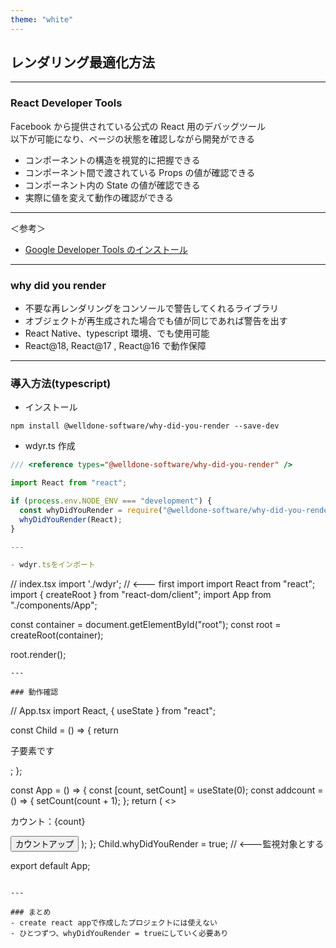```yaml
---
theme: "white"
---
```


<style type="text/css"> p,h1,li { text-align: left; }
</style>

## レンダリング最適化方法

---

### React Developer Tools

Facebook から提供されている公式の React 用のデバッグツール\
以下が可能になり、ページの状態を確認しながら開発ができる

- コンポーネントの構造を視覚的に把握できる
- コンポーネント間で渡されている Props の値が確認できる
- コンポーネント内の State の値が確認できる
- 実際に値を変えて動作の確認ができる

---

＜参考＞

- [Google Developer Tools のインストール](https://chrome.google.com/webstore/detail/react-developer-tools/fmkadmapgofadopljbjfkapdkoienihi)

---

### why did you render

- 不要な再レンダリングをコンソールで警告してくれるライブラリ
- オブジェクトが再生成された場合でも値が同じであれば警告を出す
- React Native、typescript 環境、でも使用可能
- React@18, React@17 , React@16 で動作保障

---

### 導入方法(typescript)

- インストール

```
npm install @welldone-software/why-did-you-render --save-dev
```

- wdyr.ts 作成

```typescript
/// <reference types="@welldone-software/why-did-you-render" />

import React from "react";

if (process.env.NODE_ENV === "development") {
  const whyDidYouRender = require("@welldone-software/why-did-you-render");
  whyDidYouRender(React);
}

---

- wdyr.tsをインポート
```

// index.tsx
import './wdyr'; // <--- first import
import React from "react";
import { createRoot } from "react-dom/client";
import App from "./components/App";

const container = document.getElementById("root");
const root = createRoot(container);

root.render(<App />);

```
---

### 動作確認

```

// App.tsx
import React, { useState } from "react";

const Child = () => {
return <p>子要素です</p>;
};

const App = () => {
const [count, setCount] = useState(0);
const addcount = () => {
setCount(count + 1);
};
return (
<>

<p>カウント：{count}</p>
<button onClick={addcount}>カウントアップ</button>
<Child />
</>
);
};
Child.whyDidYouRender = true; // <---監視対象とする

export default App;

```

---

### まとめ
- create react appで作成したプロジェクトには使えない
- ひとつずつ、whyDidYouRender = trueにしていく必要あり

```
